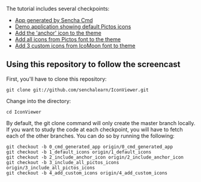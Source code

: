 The tutorial includes several checkpoints:

* [App generated by Sencha Cmd][0]
* [Demo application showing default Pictos icons][1]
* [Add the 'anchor' icon to the theme][2]
* [Add all icons from Pictos font to the theme][3]
* [Add 3 custom icons from IcoMoon font to theme][4]

## Using this repository to follow the screencast

First, you'll have to clone this repository:

    git clone git://github.com/senchalearn/IconViewer.git

Change into the directory:

    cd IconViewer

By default, the git clone command will only create the master branch locally. If you want to study the code at each checkpoint, you will have to fetch each of the other branches. You can do so by running the following:

    git checkout -b 0_cmd_generated_app origin/0_cmd_generated_app
    git checkout -b 1_default_icons origin/1_default_icons
    git checkout -b 2_include_anchor_icon origin/2_include_anchor_icon
    git checkout -b 3_include_all_pictos_icons origin/3_include_all_pictos_icons
    git checkout -b 4_add_custom_icons origin/4_add_custom_icons

[0]: https://github.com/senchalearn/IconViewer/tree/0_cmd_generated_app
[1]: https://github.com/senchalearn/IconViewer/tree/1_default_icons
[2]: https://github.com/senchalearn/IconViewer/tree/2_include_anchor_icon
[3]: https://github.com/senchalearn/IconViewer/tree/3_include_all_pictos_icons
[4]: https://github.com/senchalearn/IconViewer/tree/4_add_custom_icons
